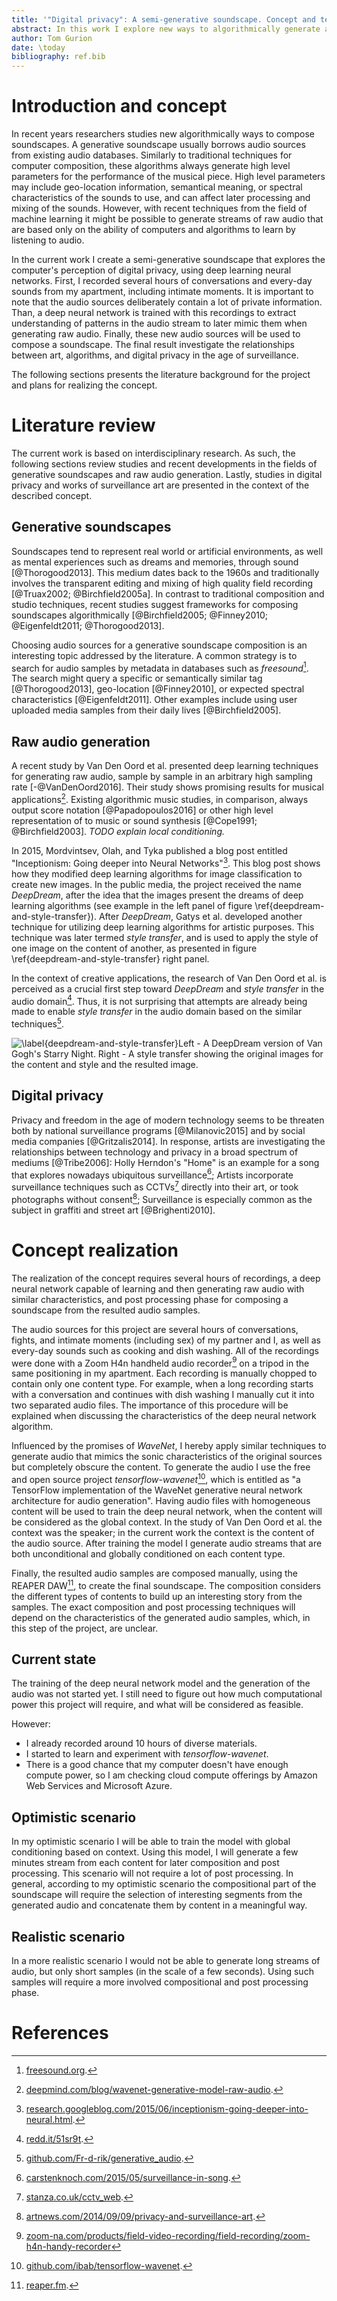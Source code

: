 ```yaml
---
title: '"Digital privacy": A semi-generative soundscape. Concept and technical description'
abstract: In this work I explore new ways to algorithmically generate audio materials for soundscape composition using deep learning techniques. These algorithms can learn audio characteristics by listening to raw audio and later generate new samples with similar properties. The deep learning model is trained on audio excerpts deliberately containing private information. The algorithmically generate audio materials are later used to compose soundscape that mirror the existing conflicts between art, artificial intelligence, and privacy in the age of ubiquitous surveillance.
author: Tom Gurion
date: \today
bibliography: ref.bib
---
```


# Introduction and concept

In recent years researchers studies new algorithmically ways to compose soundscapes.
A generative soundscape usually borrows audio sources from existing audio databases.
Similarly to traditional techniques for computer composition, these algorithms always generate high level parameters for the performance of the musical piece.
High level parameters may include geo-location information, semantical meaning, or spectral characteristics of the sounds to use, and can affect later processing and mixing of the sounds.
However, with recent techniques from the field of machine learning it might be possible to generate streams of raw audio that are based only on the ability of computers and algorithms to learn by listening to audio.

In the current work I create a semi-generative soundscape that explores the computer's perception of digital privacy, using deep learning neural networks.
First, I recorded several hours of conversations and every-day sounds from my apartment, including intimate moments.
It is important to note that the audio sources deliberately contain a lot of private information.
Than, a deep neural network is trained with this recordings to extract understanding of patterns in the audio stream to later mimic them when generating raw audio.
Finally, these new audio sources will be used to compose a soundscape.
The final result investigate the relationships between art, algorithms, and digital privacy in the age of surveillance.

The following sections presents the literature background for the project and plans for realizing the concept.

# Literature review

The current work is based on interdisciplinary research.
As such, the following sections review studies and recent developments in the fields of generative soundscapes and raw audio generation.
Lastly, studies in digital privacy and works of surveillance art are presented in the context of the described concept.

## Generative soundscapes

Soundscapes tend to represent real world or artificial environments, as well as mental experiences such as dreams and memories, through sound [@Thorogood2013].
This medium dates back to the 1960s and traditionally involves the transparent editing and mixing of high quality field recording [@Truax2002; @Birchfield2005a].
In contrast to traditional composition and studio techniques, recent studies suggest frameworks for composing soundscapes algorithmically [@Birchfield2005;  @Finney2010; @Eigenfeldt2011; @Thorogood2013].

Choosing audio sources for a generative soundscape composition is an interesting topic addressed by the literature.
A common strategy is to search for audio samples by metadata in databases such as _freesound_[^freesound]. The search might query a specific or semantically similar tag [@Thorogood2013], geo-location [@Finney2010], or expected spectral characteristics [@Eigenfeldt2011].
Other examples include using user uploaded media samples from their daily lives [@Birchfield2005].

[^freesound]: [freesound.org](https://freesound.org/).

## Raw audio generation

A recent study by Van Den Oord et al. presented deep learning techniques for generating raw audio, sample by sample in an arbitrary high sampling rate [-@VanDenOord2016].
Their study shows promising results for musical applications[^wavenet-blog].
Existing algorithmic music studies, in comparison, always output score notation [@Papadopoulos2016] or other high level representation of to music or sound synthesis [@Cope1991; @Birchfield2003].
_TODO explain local conditioning._

In 2015, Mordvintsev, Olah, and Tyka published a blog post entitled "Inceptionism: Going deeper into Neural Networks"[^deepdream-blog].
This blog post shows how they modified deep learning algorithms for image classification to create new images.
In the public media, the project received the name _DeepDream_, after the idea that the images present the dreams of deep learning algorithms (see example in the left panel of figure \ref{deepdream-and-style-transfer}).
After _DeepDream_, Gatys et al. developed another technique for utilizing deep learning algorithms for artistic purposes.
This technique was later termed _style transfer_, and is used to apply the style of one image on the content of another, as presented in figure \ref{deepdream-and-style-transfer} right panel.

In the context of creative applications, the research of Van Den Oord et al. is perceived as a crucial first step toward _DeepDream_ and _style transfer_ in the audio domain[^audio-transfer-reddit].
Thus, it is not surprising that attempts are already being made to enable _style transfer_ in the audio domain based on the similar techniques[^audio-transfer-repo].

![\label{deepdream-and-style-transfer}**Left** - A DeepDream version of Van Gogh's Starry Night. **Right** - A style transfer showing the original images for the content and style and the resulted image.](media/deepdream_and_style_transfer.jpg)

[^wavenet-blog]: [deepmind.com/blog/wavenet-generative-model-raw-audio](https://deepmind.com/blog/wavenet-generative-model-raw-audio/).
[^deepdream-blog]: [research.googleblog.com/2015/06/inceptionism-going-deeper-into-neural.html](https://research.googleblog.com/2015/06/inceptionism-going-deeper-into-neural.html).
[^audio-transfer-reddit]: [redd.it/51sr9t](https://redd.it/51sr9t).
[^audio-transfer-repo]: [github.com/Fr-d-rik/generative_audio](https://github.com/Fr-d-rik/generative_audio).

## Digital privacy

Privacy and freedom in the age of modern technology seems to be threaten both by national surveillance programs [@Milanovic2015] and by social media companies [@Gritzalis2014].
In response, artists are investigating the relationships between technology and privacy in a broad spectrum of mediums [@Tribe2006]:
Holly Herndon's "Home" is an example for a song that explores nowadays ubiquitous surveillance[^holly-herndon];
Artists incorporate surveillance techniques such as CCTVs[^cctv-art] directly into their art, or took photographs without consent[^photography-surveillance-art];
Surveillance is especially common as the subject in graffiti and street art [@Brighenti2010].

[^holly-herndon]: [carstenknoch.com/2015/05/surveillance-in-song](http://carstenknoch.com/2015/05/surveillance-in-song/).
[^cctv-art]: [stanza.co.uk/cctv_web](http://www.stanza.co.uk/cctv_web/index.html).
[^photography-surveillance-art]: [artnews.com/2014/09/09/privacy-and-surveillance-art](http://www.artnews.com/2014/09/09/privacy-and-surveillance-art/).

# Concept realization

The realization of the concept requires several hours of recordings, a deep neural network capable of learning and then generating raw audio with similar characteristics, and post processing phase for composing a soundscape from the resulted audio samples.

The audio sources for this project are several hours of conversations, fights, and intimate moments (including sex) of my partner and I, as well as every-day sounds such as cooking and dish washing.
All of the recordings were done with a Zoom H4n handheld audio recorder[^zoom] on a tripod in the same positioning in my apartment.
Each recording is manually chopped to contain only one content type.
For example, when a long recording starts with a conversation and continues with dish washing I manually cut it into two separated audio files.
The importance of this procedure will be explained when discussing the characteristics of the deep neural network algorithm.

Influenced by the promises of _WaveNet_, I hereby apply similar techniques to generate audio that mimics the sonic characteristics of the original sources but completely obscure the content.
To generate the audio I use the free and open source project _tensorflow-wavenet_[^tensorflow-wavenet], which is entitled as "a TensorFlow implementation of the WaveNet generative neural network architecture for audio generation".
Having audio files with homogeneous content will be used to train the deep neural network, when the content will be considered as the global context.
In the study of Van Den Oord et al. the context was the speaker; in the current work the context is the content of the audio source.
After training the model I generate audio streams that are both unconditional and globally conditioned on each content type.

Finally, the resulted audio samples are composed manually, using the REAPER DAW[^reaper], to create the final soundscape.
The composition considers the different types of contents to build up an interesting story from the samples.
The exact composition and post processing techniques will depend on the characteristics of the generated audio samples, which, in this step of the project, are unclear.

[^zoom]:[zoom-na.com/products/field-video-recording/field-recording/zoom-h4n-handy-recorder](https://www.zoom-na.com/products/field-video-recording/field-recording/zoom-h4n-handy-recorder)
[^tensorflow-wavenet]: [github.com/ibab/tensorflow-wavenet](https://github.com/ibab/tensorflow-wavenet).
[^reaper]: [reaper.fm](http://reaper.fm/).

## Current state

The training of the deep neural network model and the generation of the audio was not started yet.
I still need to figure out how much computational power this project will require, and what will be considered as feasible.

However:

- I already recorded around 10 hours of diverse materials.
- I started to learn and experiment with _tensorflow-wavenet_.
- There is a good chance that my computer doesn't have enough compute power, so I am checking cloud compute offerings by Amazon Web Services and Microsoft Azure.

## Optimistic scenario

In my optimistic scenario I will be able to train the model with global conditioning based on context.
Using this model, I will generate a few minutes stream from each content for later composition and post processing.
This scenario will not require a lot of post processing.
In general, according to my optimistic scenario the compositional part of the soundscape will require the selection of interesting segments from the generated audio and concatenate them by content in a meaningful way.

## Realistic scenario

In a more realistic scenario I would not be able to generate long streams of audio, but only short samples (in the scale of a few seconds).
Using such samples will require a more involved compositional and post processing phase.

# References
